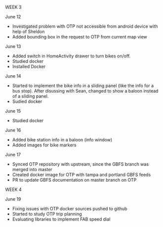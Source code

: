 WEEK 3

June 12
- Investigated problem with OTP not accessible from android device with help of Sheldon
- Added bounding box in the request to OTP from current map view

June 13
- Added switch in HomeActivity drawer to turn bikes on/off.
- Studied docker
- Installed Docker

June 14
- Started to implement the bike info in a sliding panel (like the info for a bus stop). After 
disussing with Sean, changed to show a baloon instead of a sliding panel.
- Sudied docker

June 15
- Studied docker

June 16
- Added bike station info in a baloon (info window)
- Added images for bike markers

June 17
- Synced OTP repository with upstream, since the GBFS branch was merged into master
- Created docker image for OTP with tampa and portland GBFS feeds
- PR to update GBFS documentation on master branch on OTP

WEEK 4

June 19
- Fixing issues with OTP docker sources pushed to github
- Started to study OTP trip planning
- Evaluating libraries to implement FAB speed dial